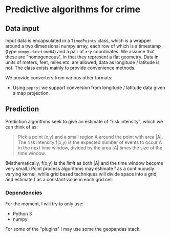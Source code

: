 # Predictive algorithms for crime


## Data input

Input data is encapsulated in a `TimedPoints` class, which is a wrapper around a two dimensional numpy array, each row of which is a timestamp (type `numpy.datetime64`) and a pair of x-y coordinates.  We assume that these are "homogeneous", in that they represent a flat geometry.  Data in units of meters, feet, miles etc. are allowed; data as longitude / latitude is not.  The class exists mainly to provide convenience methods.

We provide converters from various other formats:

- Using `pyproj` we support conversion from longitude / latitude data given a map projection.


## Prediction

Prediction algorithms seek to give an estimate of "risk intensity", which we can think of as:

> Pick a point (x,y) and a small region A around the point with area |A|.  The risk intensity f(x,y) is the expected number of events to occur A in the next time window, divided by the area |A| times the size of the time window.

(Mathematically, f(x,y) is the _limit_ as both |A| and the time window become very small.)  Point process algorithms may estimate f as a continuously varying kernel, while grid based techniques will divide space into a grid, and estimate f as a constant value in each grid cell.






### Dependencies

For the moment, I will try to only use:

- Python 3
- numpy

For some of the "plugins" I may use some the geopandas stack.